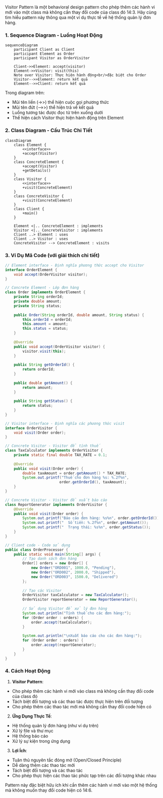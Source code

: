 Visitor Pattern là một behavioral design pattern cho phép thêm các hành vi mới vào một class mà không cần thay đổi code của class đó 14:3. Hãy cùng tìm hiểu pattern này thông qua một ví dụ thực tế về hệ thống quản lý đơn hàng.

###  1. Sequence Diagram - Luồng Hoạt Động

```mermaid
sequenceDiagram
    participant Client as Client
    participant Element as Order
    participant Visitor as OrderVisitor
    
    Client->>Element: accept(visitor)
    Element->>Visitor: visit(this)
    Note over Visitor: Thực hiện hành động<br/>đặc biệt cho Order
    Visitor-->>Element: return kết quả
    Element-->>Client: return kết quả
```

Trong diagram trên:

- Mũi tên liền (->>) thể hiện cuộc gọi phương thức
- Mũi tên đứt (-->>) thể hiện trả về kết quả
- Luồng tương tác được đọc từ trên xuống dưới
- Thể hiện cách Visitor thực hiện hành động trên Element

###  2. Class Diagram - Cấu Trúc Chi Tiết

```mermaid
classDiagram
    class Element {
        <<interface>>
        +accept(Visitor)
    }
    class ConcreteElement {
        +accept(Visitor)
        +getDetails()
    }
    class Visitor {
        <<interface>>
        +visit(ConcreteElement)
    }
    class ConcreteVisitor {
        +visit(ConcreteElement)
    }
    class Client {
        +main()
    }
    
    Element <|.. ConcreteElement : implements
    Visitor <|.. ConcreteVisitor : implements
    Client ..> Element : uses
    Client ..> Visitor : uses
    ConcreteVisitor --> ConcreteElement : visits
```

###  3. Ví Dụ Mã Code (với giải thích chi tiết)

```java
// Element interface - Định nghĩa phương thức accept cho Visitor
interface OrderElement {
    void accept(OrderVisitor visitor);
}

// Concrete Element - Lớp đơn hàng
class Order implements OrderElement {
    private String orderId;
    private double amount;
    private String status;
    
    public Order(String orderId, double amount, String status) {
        this.orderId = orderId;
        this.amount = amount;
        this.status = status;
    }
    
    @Override
    public void accept(OrderVisitor visitor) {
        visitor.visit(this);
    }
    
    public String getOrderId() {
        return orderId;
    }
    
    public double getAmount() {
        return amount;
    }
    
    public String getStatus() {
        return status;
    }
}

// Visitor interface - Định nghĩa các phương thức visit
interface OrderVisitor {
    void visit(Order order);
}

// Concrete Visitor - Visitor để tính thuế
class TaxCalculator implements OrderVisitor {
    private static final double TAX_RATE = 0.1;
    
    @Override
    public void visit(Order order) {
        double taxAmount = order.getAmount() * TAX_RATE;
        System.out.printf("Thuế cho đơn hàng %s: %.2f%n", 
                         order.getOrderId(), taxAmount);
    }
}

// Concrete Visitor - Visitor để xuất báo cáo
class ReportGenerator implements OrderVisitor {
    @Override
    public void visit(Order order) {
        System.out.printf("Báo cáo đơn hàng: %s%n", order.getOrderId());
        System.out.printf("  Số tiền: %.2f%n", order.getAmount());
        System.out.printf("  Trạng thái: %s%n", order.getStatus());
    }
}

// Client code - Code sử dụng
public class OrderProcessor {
    public static void main(String[] args) {
        // Tạo danh sách đơn hàng
        Order[] orders = new Order[] {
            new Order("ORD001", 1000.0, "Pending"),
            new Order("ORD002", 2000.0, "Shipped"),
            new Order("ORD003", 1500.0, "Delivered")
        };
        
        // Tạo các Visitor
        OrderVisitor taxCalculator = new TaxCalculator();
        OrderVisitor reportGenerator = new ReportGenerator();
        
        // Sử dụng Visitor để xử lý đơn hàng
        System.out.println("Tính thuế cho các đơn hàng:");
        for (Order order : orders) {
            order.accept(taxCalculator);
        }
        
        System.out.println("\nXuất báo cáo cho các đơn hàng:");
        for (Order order : orders) {
            order.accept(reportGenerator);
        }
    }
}
```

###  4. Cách Hoạt Động

1. **Visitor Pattern**:
- Cho phép thêm các hành vi mới vào class mà không cần thay đổi code của class đó
- Tách biệt đối tượng và các thao tác được thực hiện trên đối tượng
- Cho phép thêm các thao tác mới mà không cần thay đổi code hiện có


2. **Ứng Dụng Thực Tế**:
- Hệ thống quản lý đơn hàng (như ví dụ trên)
- Xử lý file và thư mục
- Hệ thống báo cáo
- Xử lý sự kiện trong ứng dụng


3. **Lợi Ích**:
- Tuân thủ nguyên tắc đóng mở (Open/Closed Principle)
- Dễ dàng thêm các thao tác mới
- Tách biệt đối tượng và các thao tác
- Cho phép thực hiện các thao tác phức tạp trên các đối tượng khác nhau



Pattern này đặc biệt hữu ích khi cần thêm các hành vi mới vào một hệ thống mà không muốn thay đổi code hiện có 14:6.